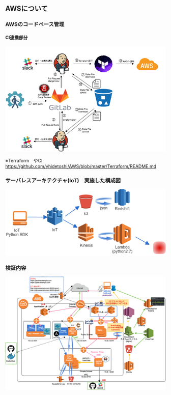 ## AWSについて

### AWSのコードベース管理
#### CI連携部分
![Alt Text](https://github.com/yhidetoshi/Pictures/blob/master/Terraform/terrafom-ci-slack.png)

※Terraform　やCI
https://github.com/yhidetoshi/AWS/blob/master/Terraform/README.md

### サーバレスアーキテクチャ(IoT)　実施した構成図
![Alt Text](https://github.com/yhidetoshi/Pictures/raw/master/aws/aws-iot-fig2.png)


### 検証内容
![Alt Text](https://github.com/yhidetoshi/Pictures/raw/master/aws/aws-fig990.png)

